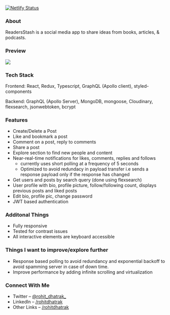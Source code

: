 [![Netlify Status](https://api.netlify.com/api/v1/badges/772a1599-4ce0-41b2-a705-314ee4dd1325/deploy-status)](https://app.netlify.com/sites/readers-stash/deploys)

### About
ReadersStash is a social media app to share ideas from books, articles, & podcasts.

### Preview
![](/client/public/readers-stash.gif)

### Tech Stack
Frontend: React, Redux, Typescript, GraphQL (Apollo client), styled-components

Backend: GraphQL (Apollo Server), MongoDB, mongoose, Cloudinary, flexsearch, jsonwebtoken, bcrypt

### Features
- Create/Delete a Post
- Like and bookmark a post
- Comment on a post, reply to comments
- Share a post
- Explore section to find new people and content
- Near-real-time notifications for likes, comments, replies and follows
   - currently uses short polling at a frequency of 5 seconds
   - Optimized to avoid redundacy in payload transfer i.e sends a response payload only if the response has changed
- Get users and posts by search query (done using flexsearch)
- User profile with bio, profile picture, follow/following count, displays previous posts and liked posts
- Edit bio, profile pic, change password
- JWT based authentication

### Additonal Things
- Fully responsive
- Tested for contrast issues
- All interactive elements are keyboard accessible

### Things I want to improve/explore further
- Response based polling to avoid redundancy and exponential backoff to avoid spamming server in case of down time.
- Improve performance by adding infinite scrolling and virtualization

### Connect With Me
- Twitter – [@rohit_dhatrak_](https://twitter.com/rohit_dhatrak_)
- LinkedIn – [/rohitdhatrak](https://www.linkedin.com/in/rohitdhatrak)
- Other Links – [/rohitdhatrak](https://rohitdhatrak.bio.link/)

